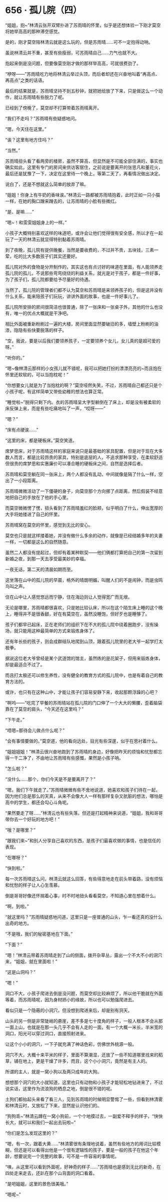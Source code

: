 <link rel="stylesheet" href="../styles/text.css"/>
<h1>656 · 孤儿院（四）</h1>

“姐姐，抱\~”林清云张开双臂扑进了苏雨晴的怀里，似乎是还想体验一下刚才莫空将她举高高的那种滞空感觉。

是的，刚才莫空陪林清云就是这么玩的，但是苏雨晴……可不一定抱得动呐。

虽说林清云并不重，甚至有些瘦弱，可苏雨晴自己……力气也就不大。

抱起来倒是没问题，但要像莫空刚才做的那样举高高，可就很费劲了。

“咿呀——”苏雨晴吃力地将林清云举过头顶，而后者却还在兴奋地叫着“再高点、再高点”之类的话语。

最后的结果就是，苏雨晴坚持不到五秒钟，就把她给放了下来，只是做这么一个动作，就让苏雨晴有些脱力了呢。

已经到了傍晚了，莫空却不打算带着苏雨晴离开。

“我们不走吗？”苏雨晴有些疑惑地问。

“嗯，今天住在这里。”

“诶？这里有地方住吗？”

“当然。”

苏雨晴扭头看了看两旁的楼房，虽然不算高，但显然是不可能全部住满的，事实也确实如此，这里有专门的房间来供访客居住，之前说是要离开的张思凡和董花火，最后还是犹豫了一下，决定在这里待一个晚上，等第二天了，再看情况做出决定。

说白了，还是不想就这么简单的放弃了嘛。

“姐姐！你身上有牛奶的香味诶。”林清云一路都被苏雨晴抱着，此时正如一只小猫一样，在她的胸口蹭来蹭去的，让苏雨晴的小脸有些微红。

“是、是嘛……”

“嗯\~！和雯雯姐姐身上的一样。”

小孩子大概特别喜欢这样的味道吧，或许会让他们觉得很有安全感，所以才在一起玩了一天的林清云就显得特别黏着苏雨晴。

到了夜晚，孤儿院有提供晚餐，当然是要收费的，不过并不贵，五块钱，三素一荤，吃的比大多数孩子们其实还要好。

孤儿院对外的食物是分开制作的，其实这也有点讨好的味道在里面，有人能领养走孤儿院的孤儿，不说那些弯弯绕绕的利益关系，就光是对于孩子，都是一件好事，为了孩子们，孤儿院都要给予尽量好的待遇。

当然了，孤儿院的管理者们都不认为莫空和苏雨晴是来领养孩子的，但是这并没有什么关系，能来陪孩子们玩玩，讲讲外面的故事，也是一件好事儿了。

孤儿院所安排的房间很简洁也很普通，除了一张床和一张桌子外，其他的什么也没有，唯一的优点大概就是干净吧。

相比外面被重新粉刷过一遍的大楼，房间里面显然要破旧的多，墙壁上粉刷的油漆，隐隐有些快要脱落的样子。

“空，我说，要是以后我们要领养孩子，一定要领养个女儿，女儿真的是超可爱的呀。”

“听你的。”

“嗯\~像林清云那样的小女孩儿就不错呢，我可以把她打扮的漂漂亮亮的\~而且抱在怀里还软软的，可以当抱枕呢！”

“你想要女儿就是为了当抱枕的啊？”莫空哑然失笑，不过，苏雨晴自己都还只是个小孩子呢，有这样简单又带些幼稚的想法也算正常。

“睡觉啦\~”脱得只剩下内。衣的苏雨晴呈大字型躺倒在了床上，却是没有被柔软的床反弹上来，而是有些吃痛地叫了一声，“哎呀——”

“嗯？”

“床有点硬诶……”

“这里的床，都是硬板床。”莫空笑道。

席梦思床，对于苏雨晴这样的家庭来说只是最基础的家具配置，但是对于现在大多数人而言，都是比较昂贵的家具，特别是底层的人，不追求那种享受，在柔软舒适但很贵的席梦思和实惠廉价可以凑合睡的硬板床之间，自然是选择后者。

苏雨晴和莫空躺在同一张床上，两个人都没有乱动，中间就像是隔了什么一样，空出了一小段距离。

苏雨晴微微活动了一下僵硬的身子，向莫空那个方向挪了点距离，然后假装不经意地把自己的手放在了他的手心里。

而莫空微微愣了愣，扭头看到了苏雨晴羞红的脸颊，似乎明白了什么，伸出宽厚的大手将她搂进了自己的怀里。

苏雨晴窝在莫空的怀里，感觉到无比的安心。

莫空也只是就这样搂着她，并没有做什么多余的动作，就像是已经结婚多年的夫妻一样，一切都是这么的自然随意。

虽然二人都没有提起过，但却有着某种默契——他们俩都打算把自己的第一次留到新婚之夜，到那一天去享受最美妙的幸福。

一夜无话，第二天的清晨如期而至。

这坐落在山中的孤儿院的早晨，格外的晴朗明媚，叫醒人们的不是闹钟，而是虫鸣鸟叫之声。

住在山中让人感觉悠远而宁静，住在海边则让人觉得宽广而无垠。

无论是哪里，苏雨晴都很喜欢，只是她比较认床，所以在这个陌生床上睡的这个晚上，睡得并不是很香甜，好在有莫空在，虽然没睡饱，但好歹也是睡够了。

孩子们都早已起床，正在老师们的组织下在不大的孤儿院中绕着圈跑步，没有操场，就只能用这种最简单的方式来锻炼身体了。

还有年长些的孩子，则会成群结队地爬到山顶，跟着孤儿院里的老大爷一起学打太极拳。

据说这位老大爷曾经是某个武道馆的馆主，虽然练的是花架子，但用来锻炼身体，却是最适合不过了。

而且打太极还可以修生养性，没有健全的教育方式的孤儿院中，也是有着自己的教育方法的。

或许，也只有在这种山中，才能让孩子们容易安静下来，收起那颗浮躁的心吧？

“啊呜——”吃完了早餐的苏雨晴站在孤儿院的门口伸了一个大大的懒腰，歪着脑袋靠在了莫空的肩头，“今天还在这里吗？”

“下午走。”

“唔嗯\~那待会儿做点什么呢？”

“会有事情要做的。”莫空道，他的看向远处，目光有些深邃，似乎在思衬着什么。

“姐姐姐姐！”林清云很兴奋地跑到了苏雨晴的身边，好像把昨天的烦恼和忧愁都忘得一干二净了，不由地让苏雨晴有些感慨，果然是小孩子呐。

“怎么啦？”

“没什么……那个，你们今天是不是要离开了？”

“嗯，我们下午就走了。”苏雨晴微微有些不舍地说道，她喜欢和孩子们待在一起，因为他们总是那么的天真，从来不会像大人一样有那样复杂又肮脏的想法，哪怕是高中的学生，都还会勾心斗角呢。

“果然要走了呀……”林清云也有些失落，但还是打起精神来说道，“姐姐，我和哥哥带你去一个好玩的地方吧！”

“哦？是哪里？”

“跟我们来\~”和别人分享自己喜欢的东西，是孩子们最喜欢做的事情，也是信任的表现。

“在哪呀？”

“快到啦。”

每一次苏雨晴这么问，林清云就这么回答，有些得意地走在前头带着路，没有烦恼和忧愁的样子让人心生羡慕。

倒是哥哥好像还怀揣着心事，时不时地扭头看看莫空，不知道心里在想着什么。

“啊，到啦。”

“就这里吗？”苏雨晴疑惑地问道，这里只是一座普通的山头，乍一看还真的没什么出奇的地方。

“不是哦，我们的秘密基地在下面。”

“下面？”

“嗯！”林清云带着苏雨晴走到了山的侧面，拨开杂草丛，露出一个不大不小的洞穴来，“姐姐，就在里面啦！”

“这是山洞吗？”

“嗯！”

洞口不大，小孩子爬进去倒是没问题，而莫空却比较麻烦了，所以他干脆就在外面等着，而苏雨晴呢，因为身材娇小的缘故，所以也可以勉强爬进去。

看似只是一个隐蔽的小洞穴，但没想到爬进来后，却是别有洞天。

山头的另一侧是非常陡峭的悬崖，差不多是七十度角的样子，一般人根本不会从那一面上山，也就是在那一头几乎不会有人走的一面，有一个大概一米长，半米宽的洞口，阳光可以穿过洞口，直接照射进来。

让这个小小的洞穴，一下子就充满了神话色彩，仿佛世外桃源一般。

洞穴不大，大概十来平米的样子，里面不算潮湿，还放了一些不知道哪里找来的稻草，铺在地上，更是干燥了许多，而且，这个小小洞穴，竟然是有主人的。

所谓的主人，就是一窝小狗以及两只成年的大狗。

想想那个洞穴的大小就知道，这里也只有动物和小孩子才能轻松地钻进来了，不过说实话，这里作为流浪狗的栖息之地，倒是很不错的呢。

土狗们都抬起头来看了看三人，见到苏雨晴的时候明显警惕了一些，但看到林清雾和林清云时，又放松了下来，显然是认识他们的。

“狗狗乖\~”林清云蹲在一窝小狗前，一个个地摸过去，一副爱不释手的样子，“快快长大，就可以和我们一起出去玩啦\~”

“你们是怎么发现这里的？”

“嗯，有一次，跟着大黄……”林清雾很有条理地说着，虽然有些地方的用词比较模糊，但还是可以看得出他是一个很有逻辑性的孩子，要是一般的孩子在他这个年龄，想要说完一个完整的故事，可不是一件容易的事情呢。

“咦，从这里可以看到外面呢，好神奇的样子……”苏雨晴也是感到无比的新奇，在四处走来走去，还趴在那个山背面的洞口看着。

“是吧姐姐，这里的景色很美哦。”

“嗯呢\~”

